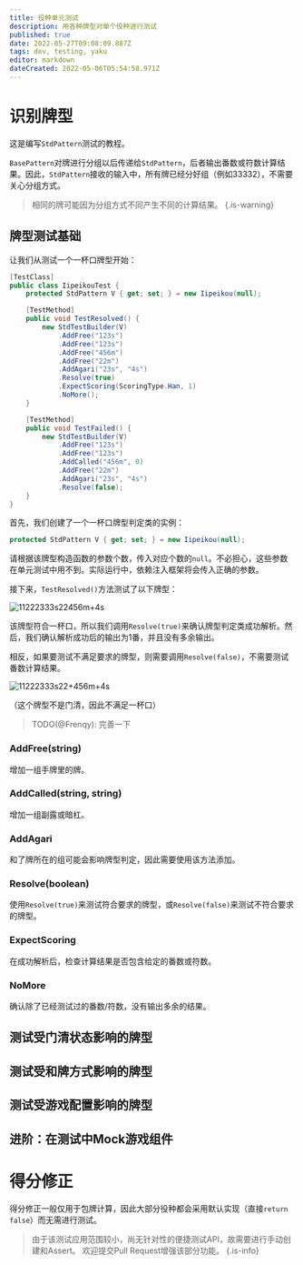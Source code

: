```yaml
---
title: 役种单元测试
description: 用各种牌型对单个役种进行测试
published: true
date: 2022-05-27T09:08:09.887Z
tags: dev, testing, yaku
editor: markdown
dateCreated: 2022-05-06T05:54:58.971Z
---
```


# 识别牌型

这是编写`StdPattern`测试的教程。

`BasePattern`对牌进行分组以后传递给`StdPattern`，后者输出番数或符数计算结果。因此，`StdPattern`接收的输入中，所有牌已经分好组（例如33332），不需要关心分组方式。

> 相同的牌可能因为分组方式不同产生不同的计算结果。
{.is-warning}


## 牌型测试基础

让我们从测试一个一杯口牌型开始：

```cs
[TestClass]
public class IipeikouTest {
    protected StdPattern V { get; set; } = new Iipeikou(null);

    [TestMethod]
    public void TestResolved() {
        new StdTestBuilder(V)
            .AddFree("123s")
            .AddFree("123s")
            .AddFree("456m")
            .AddFree("22m")
            .AddAgari("23s", "4s")
            .Resolve(true)
            .ExpectScoring(ScoringType.Han, 1)
            .NoMore();
    }

    [TestMethod]
    public void TestFailed() {
        new StdTestBuilder(V)
            .AddFree("123s")
            .AddFree("123s")
            .AddCalled("456m", 0)
            .AddFree("22m")
            .AddAgari("23s", "4s")
            .Resolve(false);
    }
}
```

首先，我们创建了一个一杯口牌型判定类的实例：
```cs
protected StdPattern V { get; set; } = new Iipeikou(null);
```
请根据该牌型构造函数的参数个数，传入对应个数的`null`。不必担心，这些参数在单元测试中用不到。实际运行中，依赖注入框架将会传入正确的参数。

接下来，`TestResolved()`方法测试了以下牌型：

![11222333s22456m+4s](https://mj.ero.fyi/11222333s22456m+4s)

该牌型符合一杯口，所以我们调用`Resolve(true)`来确认牌型判定类成功解析。然后，我们确认解析成功后的输出为1番，并且没有多余输出。

相反，如果要测试不满足要求的牌型，则需要调用`Resolve(false)`，不需要测试番数计算结果。

![11222333s22+456m+4s](https://mj.ero.fyi/11222333s22+456m+4s)

（这个牌型不是门清，因此不满足一杯口）

> TODO(@Frenqy): 完善一下

### AddFree(string)

增加一组手牌里的牌。

### AddCalled(string, string)

增加一组副露或暗杠。

### AddAgari

和了牌所在的组可能会影响牌型判定，因此需要使用该方法添加。

### Resolve(boolean)

使用`Resolve(true)`来测试符合要求的牌型，或`Resolve(false)`来测试不符合要求的牌型。

### ExpectScoring

在成功解析后，检查计算结果是否包含给定的番数或符数。

### NoMore

确认除了已经测试过的番数/符数，没有输出多余的结果。

## 测试受门清状态影响的牌型

## 测试受和牌方式影响的牌型

## 测试受游戏配置影响的牌型

## 进阶：在测试中Mock游戏组件

# 得分修正

得分修正一般仅用于包牌计算，因此大部分役种都会采用默认实现（直接`return false`）而无需进行测试。

> 由于该测试应用范围较小，尚无针对性的便捷测试API，故需要进行手动创建和Assert。
欢迎提交Pull Request增强该部分功能。
{.is-info}